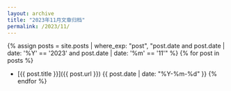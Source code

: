 ```yaml
---
layout: archive
title: "2023年11月文章归档"
permalink: /2023/11/
---
```


{% assign posts = site.posts | where_exp: "post", "post.date and post.date | date: '%Y' == '2023' and post.date | date: '%m' == '11'" %}
{% for post in posts %}
- [{{ post.title }}]({{ post.url }}) <span>{{ post.date | date: "%Y-%m-%d" }}</span>
{% endfor %}

